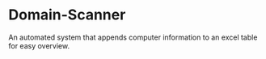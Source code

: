 # Domain-Scanner
An automated system that appends computer information to an excel table for easy overview. 
